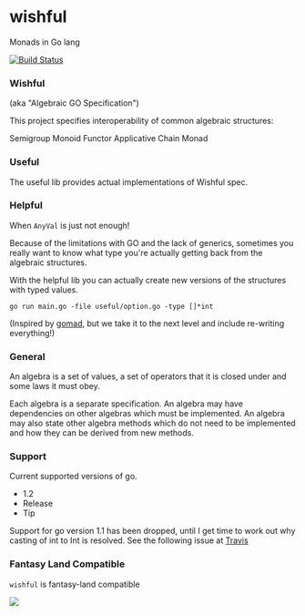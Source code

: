 wishful
=======

Monads in Go lang

[![Build Status](https://api.travis-ci.org/SimonRichardson/wishful.png?branch=develop)](https://travis-ci.org/SimonRichardson/wishful)

### Wishful

(aka "Algebraic GO Specification")

This project specifies interoperability of common algebraic structures:

Semigroup
Monoid
Functor
Applicative
Chain
Monad

### Useful

The useful lib provides actual implementations of Wishful spec.

### Helpful

When `AnyVal` is just not enough! 

Because of the limitations with GO and the lack of generics, sometimes you 
really want to know what type you're actually getting back from the algebraic 
structures.

With the helpful lib you can actually create new versions of the structures
with typed values.

```
go run main.go -file useful/option.go -type []*int
```

(Inspired by [gomad](https://github.com/frankshearar/gomad), but we take it to
the next level and include re-writing everything!)

### General

An algebra is a set of values, a set of operators that it is closed under and 
some laws it must obey.

Each algebra is a separate specification. An algebra may have dependencies on 
other algebras which must be implemented. An algebra may also state other 
algebra methods which do not need to be implemented and how they can be 
derived from new methods.

### Support

Current supported versions of go.

- 1.2
- Release
- Tip

Support for go version 1.1 has been dropped, until I get time to work out why
casting of int to Int is resolved. See the following issue at [Travis](https://travis-ci.org/SimonRichardson/wishful/jobs/18049902)

### Fantasy Land Compatible

`wishful` is fantasy-land compatible

[
  ![](https://raw.github.com/fantasyland/fantasy-land/master/logo.png)
](https://github.com/fantasyland/fantasy-land)
